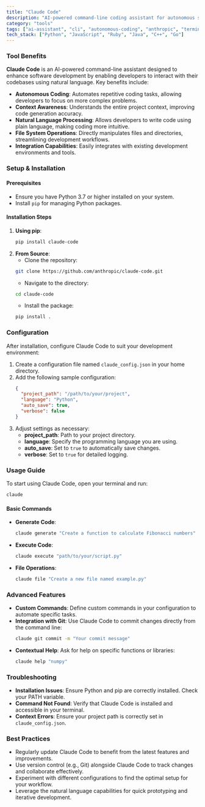 ```yaml
---
title: "Claude Code"
description: "AI-powered command-line coding assistant for autonomous software development"
category: "tools"
tags: ["ai-assistant", "cli", "autonomous-coding", "anthropic", "terminal", "automation"]
tech_stack: ["Python", "JavaScript", "Ruby", "Java", "C++", "Go"]
---
```


### Tool Benefits
**Claude Code** is an AI-powered command-line assistant designed to enhance software development by enabling developers to interact with their codebases using natural language. Key benefits include:
- **Autonomous Coding**: Automates repetitive coding tasks, allowing developers to focus on more complex problems.
- **Context Awareness**: Understands the entire project context, improving code generation accuracy.
- **Natural Language Processing**: Allows developers to write code using plain language, making coding more intuitive.
- **File System Operations**: Directly manipulates files and directories, streamlining development workflows.
- **Integration Capabilities**: Easily integrates with existing development environments and tools.

### Setup & Installation
#### Prerequisites
- Ensure you have Python 3.7 or higher installed on your system.
- Install `pip` for managing Python packages.

#### Installation Steps
1. **Using pip**:
   ```bash
   pip install claude-code
   ```
2. **From Source**:
   - Clone the repository:
   ```bash
   git clone https://github.com/anthropic/claude-code.git
   ```
   - Navigate to the directory:
   ```bash
   cd claude-code
   ```
   - Install the package:
   ```bash
   pip install .
   ```

### Configuration
After installation, configure Claude Code to suit your development environment:
1. Create a configuration file named `claude_config.json` in your home directory.
2. Add the following sample configuration:
   ```json
   {
     "project_path": "/path/to/your/project",
     "language": "Python",
     "auto_save": true,
     "verbose": false
   }
   ```
3. Adjust settings as necessary:
   - **project_path**: Path to your project directory.
   - **language**: Specify the programming language you are using.
   - **auto_save**: Set to `true` to automatically save changes.
   - **verbose**: Set to `true` for detailed logging.

### Usage Guide
To start using Claude Code, open your terminal and run:
```bash
claude
```
#### Basic Commands
- **Generate Code**:
  ```bash
  claude generate "Create a function to calculate Fibonacci numbers"
  ```
- **Execute Code**:
  ```bash
  claude execute "path/to/your/script.py"
  ```
- **File Operations**:
  ```bash
  claude file "Create a new file named example.py"
  ```

### Advanced Features
- **Custom Commands**: Define custom commands in your configuration to automate specific tasks.
- **Integration with Git**: Use Claude Code to commit changes directly from the command line:
  ```bash
  claude git commit -m "Your commit message"
  ```
- **Contextual Help**: Ask for help on specific functions or libraries:
  ```bash
  claude help "numpy"
  ```

### Troubleshooting
- **Installation Issues**: Ensure Python and pip are correctly installed. Check your PATH variable.
- **Command Not Found**: Verify that Claude Code is installed and accessible in your terminal.
- **Context Errors**: Ensure your project path is correctly set in `claude_config.json`.

### Best Practices
- Regularly update Claude Code to benefit from the latest features and improvements.
- Use version control (e.g., Git) alongside Claude Code to track changes and collaborate effectively.
- Experiment with different configurations to find the optimal setup for your workflow.
- Leverage the natural language capabilities for quick prototyping and iterative development.